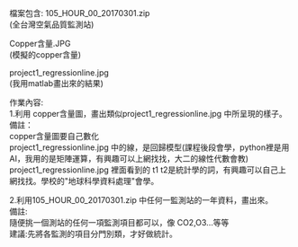 檔案包含:
105_HOUR_00_20170301.zip    
(全台灣空氣品質監測站)

Copper含量.JPG               
(模擬的copper含量)

project1_regressionline.jpg  
(我用matlab畫出來的結果)
        
作業內容:           
1.利用 copper含量圖，畫出類似project1_regressionline.jpg 中所呈現的樣子。                                                                 
備註：                                                                                             
    copper含量圖要自己數化              
    project1_regressionline.jpg 中的線，是回歸模型(課程後段會學，python裡是用AI，我用的是矩陣運算，有興趣可以上網找找，大二的線性代數會教)         
    project1_regressionline.jpg 裡面看到的 t1 t2是統計學的詞，有興趣可以自己上網找找。學校的"地球科學資料處理"會學。      
    
2.利用105_HOUR_00_20170301.zip   中任何一監測站的一年資料，畫出來。        
備註:         
     隨便挑一個測站的任何一項監測項目都可以，像 CO2,O3...等等      
     建議:先將各監測的項目分門別類，才好做統計。     
     

